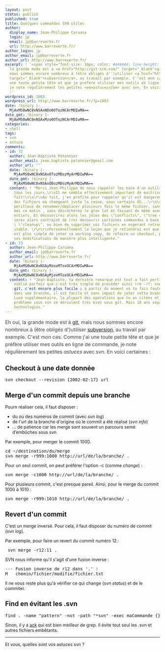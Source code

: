 ```yaml
---
layout: post
status: publish
published: true
title: Quelques commandes SVN utiles
author:
  display_name: Jean-Philippe Caruana
  login: jp
  email: jp@barreverte.fr
  url: http://www.barreverte.fr/
author_login: jp
author_email: jp@barreverte.fr
author_url: http://www.barreverte.fr/
excerpt: ! '<span style="font-size: 16px; color: #444444; line-height: 24px;">Eh oui,
  la grande mode est à <a href="http://git-scm.com/" target="_blank">git</a>, mais
  nous sommes encore nombreux à (être obligés d'')utiliser <a href="http://subversion.apache.org/"
  target="_blank">subversion</a>, au travail par exemple. C''est mon cas. Comme j''ai
  une toute petite tête et que je préfère utiliser mes outils en ligne de commande,
  je note régulièrement les petites <em>astuces</em> avec svn. En voici certaines
  :'
wordpress_id: 1803
wordpress_url: http://www.barreverte.fr/?p=1803
date: !binary |-
  MjAxMS0wNC0xNSAxNDo0OTozNCArMDIwMA==
date_gmt: !binary |-
  MjAxMS0wNC0xNSAxMzo0OTozNCArMDIwMA==
categories:
- shell
tags:
- svn
- astuce
comments:
- id: 72
  author: Jean-Baptiste Potonnier
  author_email: jean.baptiste.potonnier@gmail.com
  author_url: ''
  date: !binary |-
    MjAxMS0wNC0xNSAxOTozMDozMyArMDIwMA==
  date_gmt: !binary |-
    MjAxMS0wNC0xNSAxODozMDozMyArMDIwMA==
  content: ! "Merci Jean-Philippe de nous rappeler les base d'un outils que l'on utilise
    tous les jours.\r\nIl me semble effectivement important de maitriser ce que l'on
    fait!\r\n\r\nAu fait, j'en profite pour rappeler qu'il est dangereux de renommer
    des fichiers en changeant juste la casse, sous certains OS...\r\n\r\nIl est également
    périlleux de renommer/déplacer plusieurs fois le même fichier, sans commit intermédiaire.\r\n\r\nComme
    moi ce matin , vous décrocherez le gros lot en faisant de même avec des répertoires
    entiers. Et découvrirez alors les joies des \"conflicts\", \"tree conflict\"  etc.\r\n\r\nVous
    serez alors contraint de (re) decouvrir certaines commandes à base de \"resolve\",
    \ \"cleanup\", ou bien de supprimer vos fichiers en espérant retrouver un état
    stable. \r\n\r\nPersonnellement la leçon que je retiendrai est que parfois, il
    est plus simple de jeter sa working copy, de refaire un checkout, puis de refaire
    ses modifications de manière plus intelligente."
- id: 73
  author: Jean-Philippe Caruana
  author_email: jp@barreverte.fr
  author_url: http://www.barreverte.fr/
  date: !binary |-
    MjAxMS0wNC0xNSAyMzoxMToxOCArMDIwMA==
  date_gmt: !binary |-
    MjAxMS0wNC0xNSAyMjoxMToxOCArMDIwMA==
  content: ! "Jean-Baptiste, ta dernière remarque est tout a fait pertinente, et on
    oublie parfois que c'est très simple de procéder ainsi (rm -rf; svn co).\r\nSous
    git, c'est encore plus facile : à partir du moment où tu fais toutes tes modifications
    dans une branche, il est facile et sans impact de jeter cette branche en cas d'erreur.
    Luxe supplémentaire, la plupart des opérations que tu as citées et qui posent
    problème sous svn se déroulent très bien sous git. Mais 10 ans séparent ces 2
    technologies."
---
```

<p><span style="font-size: 16px; color: #444444; line-height: 24px;">Eh oui, la grande mode est à <a href="http://git-scm.com/" target="_blank">git</a>, mais nous sommes encore nombreux à (être obligés d')utiliser <a href="http://subversion.apache.org/" target="_blank">subversion</a>, au travail par exemple. C'est mon cas. Comme j'ai une toute petite tête et que je préfère utiliser mes outils en ligne de commande, je note régulièrement les petites <em>astuces</em> avec svn. En voici certaines :<a id="more"></a><a id="more-1803"></a></span></p>
<h2>Checkout à une date donnée</h2>
<pre>svn checkout --revision {2002-02-17} url</pre>
<h2>Merge d'un commit depuis une branche</h2>
<p>Pourn réaliser cela, il faut disposer :</p>
<ul>
<li> du ou des numéros de commit (avec <em>svn log</em>)</li>
<li> de l'url de la branche d'origine où le commit a été réalisé (<em>svn info</em>)</li>
<li>... de patience car les merge sont souvent un parcours semé d’embûches sous svn</li>
</ul>
<p>Par exemple, pour merger le commit 1000.</p>
<pre>cd ~/destination/du/merge
svn merge -r999:1000 http://url/de/la/branche/ .</pre>
<p>Pour un seul commit, on peut préférer l'option -c (comme <em>change</em>) :</p>
<pre>svn merge -c1000 http://url/de/la/branche/ .</pre>
<p>Pour plusieurs commit, c'est presque pareil. Ainsi, pour le merge du commit 1000 à 1010 :</p>
<pre>svn merge -r999:1010 http://url/de/la/branche/ .</pre>
<h2>Revert d'un commit</h2>
<p>C'est un merge inversé. Pour cela, il faut disposer du numéro de commit (<em>svn log</em>).</p>
<p>Par exemple, pour faire un revert du commit numéro 12 :</p>
<pre> svn merge -r12:11 .</pre>
<p>SVN nous informe qu'il s'agit d'une fusion inverse :</p>
<pre>--- Fusion inverse de r12 dans '.' :
M   chemin/fichier/modifie/fichier.txt</pre>
<p>Il ne vous reste plus qu'à vérifier ce qui change (<em>svn status</em>) et de le commiter.</p>
<h2>Find en évitant les .svn</h2>
<pre>find . -name "pattern" -not -path "*svn" -exec maCommande {} \;</pre>
<p>Sinon, il y a <a href="http://betterthangrep.com/" target="_blank">ack</a> qui est bien meilleur de grep. Il évite tout seul les .svn et autres fichiers embêtants.</p>
<p><span style="font-family: Georgia, 'Times New Roman', 'Bitstream Charter', Times, serif; font-size: 13px; line-height: 19px;"> </span></p>
<hr />
<p>Et vous, quelles sont vos astuces svn ?</p>
